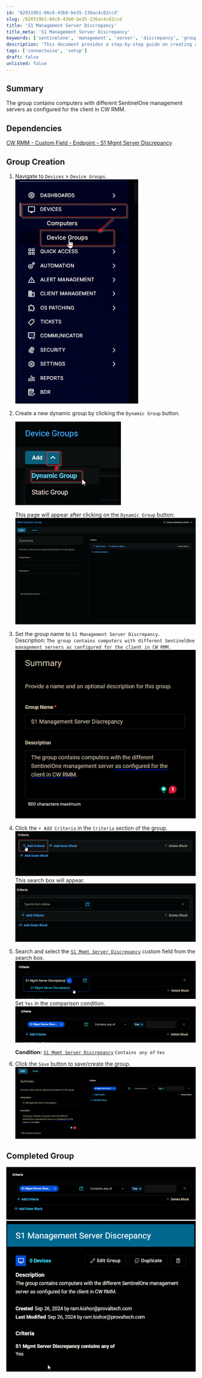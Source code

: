 ```yaml
---
id: '820319b1-66c6-43b0-be35-136ac4c82ccd'
slug: /820319b1-66c6-43b0-be35-136ac4c82ccd
title: 'S1 Management Server Discrepancy'
title_meta: 'S1 Management Server Discrepancy'
keywords: ['sentinelone', 'management', 'server', 'discrepancy', 'group']
description: 'This document provides a step-by-step guide on creating a dynamic group in ConnectWise RMM to identify computers with different SentinelOne management servers configured for the client. It includes detailed instructions and visuals for each step of the process.'
tags: ['connectwise', 'setup']
draft: false
unlisted: false
---
```


## Summary

The group contains computers with different SentinelOne management servers as configured for the client in CW RMM.

## Dependencies

[CW RMM - Custom Field - Endpoint - S1 Mgmt Server Discrepancy](/docs/c600a6e2-bd09-4172-8784-d969838eea23)

## Group Creation

1. Navigate to `Devices` > `Device Groups`.
   ![Image](../../../static/img/docs/820319b1-66c6-43b0-be35-136ac4c82ccd/image_1.png)

2. Create a new dynamic group by clicking the `Dynamic Group` button.

   ![Image](../../../static/img/docs/820319b1-66c6-43b0-be35-136ac4c82ccd/image_2.png)

   This page will appear after clicking on the `Dynamic Group` button:
   ![Image](../../../static/img/docs/820319b1-66c6-43b0-be35-136ac4c82ccd/image_3.png)

3. Set the group name to `S1 Management Server Discrepancy`.  
   Description: `The group contains computers with different SentinelOne management servers as configured for the client in CW RMM.`
   ![Image](../../../static/img/docs/820319b1-66c6-43b0-be35-136ac4c82ccd/image_4.png)

4. Click the `+ Add Criteria` in the `Criteria` section of the group.
   ![Image](../../../static/img/docs/820319b1-66c6-43b0-be35-136ac4c82ccd/image_5.png)  
   This search box will appear.
   ![Image](../../../static/img/docs/820319b1-66c6-43b0-be35-136ac4c82ccd/image_6.png)

5. Search and select the [`S1 Mgmt Server Discrepancy`](/docs/c600a6e2-bd09-4172-8784-d969838eea23) custom field from the search box.
   ![Image](../../../static/img/docs/820319b1-66c6-43b0-be35-136ac4c82ccd/image_7.png)  
   Set `Yes` in the comparison condition.
   ![Image](../../../static/img/docs/820319b1-66c6-43b0-be35-136ac4c82ccd/image_8.png)  

   **Condition:** [`S1 Mgmt Server Discrepancy`](/docs/c600a6e2-bd09-4172-8784-d969838eea23) `Contains any of` `Yes`

6. Click the `Save` button to save/create the group.
   ![Image](../../../static/img/docs/820319b1-66c6-43b0-be35-136ac4c82ccd/image_9.png)

## Completed Group

![Image](../../../static/img/docs/820319b1-66c6-43b0-be35-136ac4c82ccd/image_10.png)  
![Image](../../../static/img/docs/820319b1-66c6-43b0-be35-136ac4c82ccd/image_11.png)

